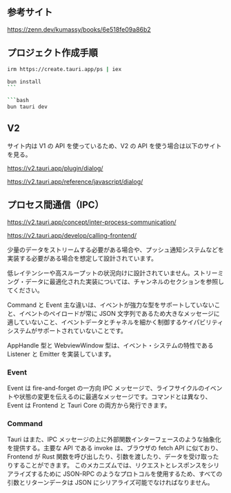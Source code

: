 ## 参考サイト

https://zenn.dev/kumassy/books/6e518fe09a86b2

## プロジェクト作成手順

```bash
irm https://create.tauri.app/ps | iex
```

````bash
bun install
```

```bash
bun tauri dev
````

## V2

サイト内は V1 の API を使っているため、V2 の API を使う場合は以下のサイトを見る。

https://v2.tauri.app/plugin/dialog/

https://v2.tauri.app/reference/javascript/dialog/

## プロセス間通信（IPC）

https://v2.tauri.app/concept/inter-process-communication/

https://v2.tauri.app/develop/calling-frontend/

少量のデータをストリームする必要がある場合や、プッシュ通知システムなどを実装する必要がある場合を想定して設計されています。

低レイテンシーや高スループットの状況向けに設計されていません。ストリーミング・データに最適化された実装については、チャンネルのセクションを参照してください。

Command と Event 主な違いは、イベントが強力な型をサポートしていないこと、イベントのペイロードが常に JSON 文字列であるため大きなメッセージに適していないこと、イベントデータとチャネルを細かく制御するケイパビリティシステムがサポートされていないことです。

AppHandle 型と WebviewWindow 型は、イベント・システムの特性である Listener と Emitter を実装しています。

### Event

Event は fire-and-forget の一方向 IPC メッセージで、ライフサイクルのイベントや状態の変更を伝えるのに最適なメッセージです。コマンドとは異なり、Event は Frontend と Tauri Core の両方から発行できます。

### Command

Tauri はまた、IPC メッセージの上に外部関数インターフェースのような抽象化を提供する。主要な API である invoke は、ブラウザの fetch API に似ており、Frontend が Rust 関数を呼び出したり、引数を渡したり、データを受け取ったりすることができます。
このメカニズムでは、リクエストとレスポンスをシリアライズするために JSON-RPC のようなプロトコルを使用するため、すべての引数とリターンデータは JSON にシリアライズ可能でなければなりません。

